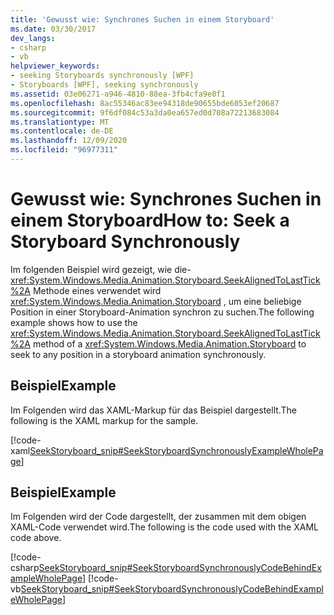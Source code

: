 ```yaml
---
title: 'Gewusst wie: Synchrones Suchen in einem Storyboard'
ms.date: 03/30/2017
dev_langs:
- csharp
- vb
helpviewer_keywords:
- seeking Storyboards synchronously [WPF]
- Storyboards [WPF], seeking synchronously
ms.assetid: 03e06271-a946-4810-88ea-3fb4cfa9e0f1
ms.openlocfilehash: 8ac55346ac83ee94318de90655bde6053ef20687
ms.sourcegitcommit: 9f6df084c53a3da0ea657ed0d708a72213683084
ms.translationtype: MT
ms.contentlocale: de-DE
ms.lasthandoff: 12/09/2020
ms.locfileid: "96977311"
---
```

# <a name="how-to-seek-a-storyboard-synchronously"></a><span data-ttu-id="cfed6-102">Gewusst wie: Synchrones Suchen in einem Storyboard</span><span class="sxs-lookup"><span data-stu-id="cfed6-102">How to: Seek a Storyboard Synchronously</span></span>
<span data-ttu-id="cfed6-103">Im folgenden Beispiel wird gezeigt, wie die- <xref:System.Windows.Media.Animation.Storyboard.SeekAlignedToLastTick%2A> Methode eines verwendet wird <xref:System.Windows.Media.Animation.Storyboard> , um eine beliebige Position in einer Storyboard-Animation synchron zu suchen.</span><span class="sxs-lookup"><span data-stu-id="cfed6-103">The following example shows how to use the <xref:System.Windows.Media.Animation.Storyboard.SeekAlignedToLastTick%2A> method of a <xref:System.Windows.Media.Animation.Storyboard> to seek to any position in a storyboard animation synchronously.</span></span>  
  
## <a name="example"></a><span data-ttu-id="cfed6-104">Beispiel</span><span class="sxs-lookup"><span data-stu-id="cfed6-104">Example</span></span>  
 <span data-ttu-id="cfed6-105">Im Folgenden wird das XAML-Markup für das Beispiel dargestellt.</span><span class="sxs-lookup"><span data-stu-id="cfed6-105">The following is the XAML markup for the sample.</span></span>  
  
 [!code-xaml[SeekStoryboard_snip#SeekStoryboardSynchronouslyExampleWholePage](~/samples/snippets/csharp/VS_Snippets_Wpf/SeekStoryboard_snip/CSharp/SeekStoryboardSynchronouslyExample.xaml#seekstoryboardsynchronouslyexamplewholepage)]  
  
## <a name="example"></a><span data-ttu-id="cfed6-106">Beispiel</span><span class="sxs-lookup"><span data-stu-id="cfed6-106">Example</span></span>  
 <span data-ttu-id="cfed6-107">Im Folgenden wird der Code dargestellt, der zusammen mit dem obigen XAML-Code verwendet wird.</span><span class="sxs-lookup"><span data-stu-id="cfed6-107">The following is the code used with the XAML code above.</span></span>  
  
 [!code-csharp[SeekStoryboard_snip#SeekStoryboardSynchronouslyCodeBehindExampleWholePage](~/samples/snippets/csharp/VS_Snippets_Wpf/SeekStoryboard_snip/CSharp/SeekStoryboardSynchronouslyExample.xaml.cs#seekstoryboardsynchronouslycodebehindexamplewholepage)]
 [!code-vb[SeekStoryboard_snip#SeekStoryboardSynchronouslyCodeBehindExampleWholePage](~/samples/snippets/visualbasic/VS_Snippets_Wpf/SeekStoryboard_snip/VisualBasic/SeekStoryboardSynchronouslyExample.xaml.vb#seekstoryboardsynchronouslycodebehindexamplewholepage)]

